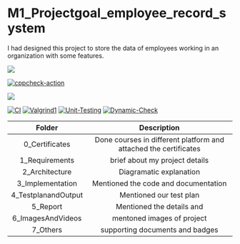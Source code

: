 # M1_Projectgoal_employee_record_system
I had designed this project to store the data of employees working in an organization with some features.

![](https://api.codiga.io/project/30948/status/svg)

[![cppcheck-action](https://github.com/Vakash123/M1_Projectgoal_employee_record_system_software/actions/workflows/a-cpp.yml/badge.svg)](https://github.com/Vakash123/M1_Projectgoal_employee_record_system_software/actions/workflows/a-cpp.yml)

![](https://api.codiga.io/project/30948/score/svg)

[![CI](https://github.com/Vakash123/M1_Projectgoal_employee_record_system_software/actions/workflows/CI.yml/badge.svg)](https://github.com/Vakash123/M1_Projectgoal_employee_record_system_software/actions/workflows/CI.yml) [![Valgrind1](https://github.com/Vakash123/M1_Projectgoal_employee_record_system_software/actions/workflows/Valgrind1.yml/badge.svg)](https://github.com/Vakash123/M1_Projectgoal_employee_record_system_software/actions/workflows/Valgrind1.yml) [![Unit-Testing](https://github.com/Vakash123/M1_Projectgoal_employee_record_system_software/actions/workflows/Unit_Testing.yml/badge.svg)](https://github.com/Vakash123/M1_Projectgoal_employee_record_system_software/actions/workflows/Unit_Testing.yml) [![Dynamic-Check](https://github.com/Vakash123/M1_Projectgoal_employee_record_system_software/actions/workflows/Dynamic_Check.yml/badge.svg)](https://github.com/Vakash123/M1_Projectgoal_employee_record_system_software/actions/workflows/Dynamic_Check.yml)

|Folder|Description|
|:--:|:--:|
|0_Certificates| Done courses in different platform and attached the certificates|
|1_Requirements| brief about my project details|
|2_Architecture| Diagramatic explanation|
|3_Implementation| Mentioned the code and documentation|
|4_TestplanandOutput| Mentioned our test plan|
|5_Report| Mentioned the details and|
|6_ImagesAndVideos| mentoned images of project|
|7_Others| supporting documents and badges|
